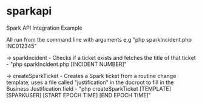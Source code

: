 # sparkapi
Spark API Integration Example

All run from the command line with arguments e.g "php sparkIncident.php INC012345"


-> sparkIncident - Checks if a ticket exists and fetches the title of that ticket - "php sparkIncident.php [INCIDENT NUMBER]"

->  createSparkTicket - Creates a Spark ticket from a routine change template, uses a file called "justification" in the docroot to fill in the Business Justification field - "php createSparkTicket [TEMPLATE] [SPARKUSER] [START EPOCH TIME] [END EPOCH TIME]"
